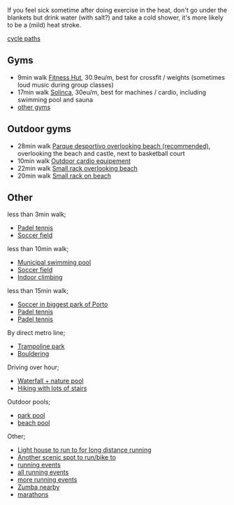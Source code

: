 
If you feel sick sometime after doing exercise in the heat,
don't go under the blankets but drink water (with salt?) and take a cold shower,
it's more likely to be a (mild) heat stroke.

[cycle paths](https://www.cyclosm.org/#map=14/41.1755/-8.6447/cyclosm)

## Gyms
- 9min walk [Fitness Hut](geo:41.178499,-8.681223?q=41.178499,-8.681223(Fitness+Hut+Matosinhos)), 30.9eu/m, best for crossfit / weights (sometimes loud music during group classes)
- 17min walk [Solinca](geo:41.176813,-8.686972?q=41.176813,-8.686972(Solinca+Matosinhos)), 30eu/m, best for machines / cardio, including swimming pool and sauna
- [other gyms](https://ginasios.fitness/pt/z/77871-matosinhos/)


## Outdoor gyms
- 28min walk [Parque desportivo overlooking beach (recommended)](geo:41.169273,-8.689003?q=41.169273,-8.689003(Parque+Desportivo+Castelo+do+Queijo)), overlooking the beach and castle, next to basketball court
- 10min walk [Outdoor cardio equipement](geo:41.179220,-8.669323?q=41.179220,-8.669323(outdoor+cardio))
- 22min walk [Small rack overlooking beach](https://calisthenics-parks.com/spots/18575-pt-ginasio-ao-ar-livre-ribeira-da-riguinha-e-carcavelos)
- 20min walk [Small rack on beach](https://calisthenics-parks.com/spots/18562-pt-parque-calistenia-outdoor-gym-praia-do-titan)

## Other
less than 3min walk;
- [Padel tennis](geo:41.180575,-8.676550?q=41.180575,-8.676550(Quinta+Monserrate+Tennis))
- [Soccer field](geo:41.181351,-8.674044?q=41.181351,-8.674044(soccer+field))

less than 10min walk;
- [Municipal swimming pool](geo:41.183495,-8.678614?q=41.183495,-8.678614(indoor+swimming+pool))
- [Soccer field](geo:41.181575,-8.672475?q=41.181575,-8.672475(soccer+field))
- [Indoor climbing](geo:41.178929,-8.682243?q=41.178929,-8.682243(Proa+Climbing+Center))

less than 15min walk;
- [Soccer in biggest park of Porto](geo:41.169851,-8.678648?q=41.169851,-8.678648(Bola+Parque+Cidade))
- [Padel tennis](geo:41.177286,-8.680076?q=41.177286,-8.680076(padel+tennis))
- [Padel tennis](geo:41.171532,-8.680903?q=41.171532,-8.680903(padel+tennis))

By direct metro line;
- [Trampoline park](geo:41.1758863,-8.6467817?q=41.1758863,-8.6467817(Jumpers+Trampolim+Parque+Porto))
- [Bouldering](geo:41.154405,-8.587163?q=41.154405,-8.587163(Sao+Rock+Climbing))

Driving over hour;
- [Waterfall + nature pool](geo:41.7970735,-8.7538855?q=41.7970735,-8.7538855(Cascata+do+Pincho))
- [Hiking with lots of stairs](geo:40.952982,-8.1771584?q=40.952982,-8.1771584(Passadi%C3%A7os+do+Paiva+Trailhead+Areinho))

Outdoor pools;
- [park pool](geo:41.1968578,-8.687227?q=41.1968578,-8.687227(Piscina+da+Quinta+da+Concei%C3%A7%C3%A3o))
- [beach pool](geo:41.192875,-8.707156?q=41.192875,-8.707156(Piscina+das+Mar%C3%A9s))


Other;
- [Light house to run to for long distance running](geo:41.145432,-8.678698?q=41.145432,-8.678698(Farolim+da+Barra+do+Douro))
- [Another scenic spot to run/bike to](geo:41.203510,-8.716098?q=41.203510,-8.716098(Capela+da+Boa+Nova))
- [running events](https://eventsport.pt/)
- [all running events](https://www.portugalrunning.com/corridas-porto/)
- [more running events](https://runporto.com/pt/)
- [Zumba nearby](https://www.zumba.com/en-US/class_detail/index/e16a01b0-860d-488a-b6eb-8b8a578789b6)
- [marathons](https://www.finishers.com/en/destinations/europe/portugal/porto-district)
